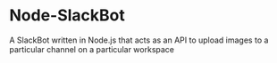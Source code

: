 # Node-SlackBot
A SlackBot written in Node.js that acts as an API to upload images to a particular channel on a particular workspace
